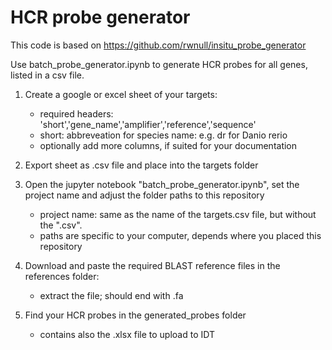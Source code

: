 # HCR probe generator

This code is based on https://github.com/rwnull/insitu_probe_generator

Use batch_probe_generator.ipynb to generate HCR probes for all genes, listed in a csv file.

1. Create a google or excel sheet of your targets:
    * required headers: 'short','gene_name','amplifier','reference','sequence'
    * short: abbreveation for species name: e.g. dr for Danio rerio
    * optionally add more columns, if suited for your documentation

1. Export sheet as .csv file and place into the targets folder

4. Open the jupyter notebook "batch_probe_generator.ipynb", set the project name and adjust the folder paths to this repository 
    * project name: same as the name of the targets.csv file, but without the ".csv".
    * paths are specific to your computer, depends where you placed this repository

3. Download and paste the required BLAST reference files in the references folder:
    * extract the file; should end with .fa

4. Find your HCR probes in the generated_probes folder
    * contains also the .xlsx file to upload to IDT
 